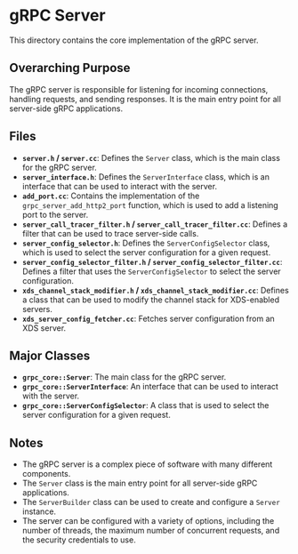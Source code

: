 # gRPC Server

This directory contains the core implementation of the gRPC server.

## Overarching Purpose

The gRPC server is responsible for listening for incoming connections, handling requests, and sending responses. It is the main entry point for all server-side gRPC applications.

## Files

- **`server.h` / `server.cc`**: Defines the `Server` class, which is the main class for the gRPC server.
- **`server_interface.h`**: Defines the `ServerInterface` class, which is an interface that can be used to interact with the server.
- **`add_port.cc`**: Contains the implementation of the `grpc_server_add_http2_port` function, which is used to add a listening port to the server.
- **`server_call_tracer_filter.h` / `server_call_tracer_filter.cc`**: Defines a filter that can be used to trace server-side calls.
- **`server_config_selector.h`**: Defines the `ServerConfigSelector` class, which is used to select the server configuration for a given request.
- **`server_config_selector_filter.h` / `server_config_selector_filter.cc`**: Defines a filter that uses the `ServerConfigSelector` to select the server configuration.
- **`xds_channel_stack_modifier.h` / `xds_channel_stack_modifier.cc`**: Defines a class that can be used to modify the channel stack for XDS-enabled servers.
- **`xds_server_config_fetcher.cc`**: Fetches server configuration from an XDS server.

## Major Classes

- **`grpc_core::Server`**: The main class for the gRPC server.
- **`grpc_core::ServerInterface`**: An interface that can be used to interact with the server.
- **`grpc_core::ServerConfigSelector`**: A class that is used to select the server configuration for a given request.

## Notes

- The gRPC server is a complex piece of software with many different components.
- The `Server` class is the main entry point for all server-side gRPC applications.
- The `ServerBuilder` class can be used to create and configure a `Server` instance.
- The server can be configured with a variety of options, including the number of threads, the maximum number of concurrent requests, and the security credentials to use.
